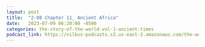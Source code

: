 ```yaml
---
layout: post
title:  "2-08 Chapter 11_ Ancient Africa"
date:   2023-07-09 06:20:00 -0500
categories: the-story-of-the-world-vol-1-ancient-times
podcast_link: https://nilbus-podcasts.s3.us-east-2.amazonaws.com/the-well-trained-mind/The%20Story%20of%20the%20World%20Vol.%201%20Ancient%20Times/2-08%20Chapter%2011_%20Ancient%20Africa.mp3
---
```

